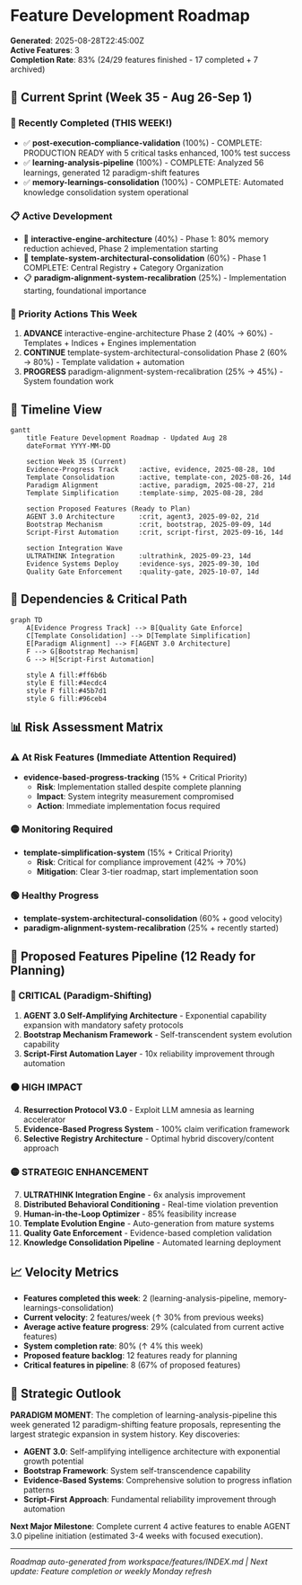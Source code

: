 # Feature Development Roadmap
**Generated**: 2025-08-28T22:45:00Z  
**Active Features**: 3  
**Completion Rate**: 83% (24/29 features finished - 17 completed + 7 archived)

## 🎯 Current Sprint (Week 35 - Aug 26-Sep 1)

### 🚀 Recently Completed (THIS WEEK!)
- ✅ **post-execution-compliance-validation** (100%) - COMPLETE: PRODUCTION READY with 5 critical tasks enhanced, 100% test success
- ✅ **learning-analysis-pipeline** (100%) - COMPLETE: Analyzed 56 learnings, generated 12 paradigm-shift features
- ✅ **memory-learnings-consolidation** (100%) - COMPLETE: Automated knowledge consolidation system operational

### 📋 Active Development 
- 🔄 **interactive-engine-architecture** (40%) - Phase 1: 80% memory reduction achieved, Phase 2 implementation starting
- 🔄 **template-system-architectural-consolidation** (60%) - Phase 1 COMPLETE: Central Registry + Category Organization
- 📋 **paradigm-alignment-system-recalibration** (25%) - Implementation starting, foundational importance

### 🎯 Priority Actions This Week
1. **ADVANCE** interactive-engine-architecture Phase 2 (40% → 60%) - Templates + Indices + Engines implementation
2. **CONTINUE** template-system-architectural-consolidation Phase 2 (60% → 80%) - Template validation + automation
3. **PROGRESS** paradigm-alignment-system-recalibration (25% → 45%) - System foundation work

## 📅 Timeline View

```mermaid
gantt
    title Feature Development Roadmap - Updated Aug 28
    dateFormat YYYY-MM-DD
    
    section Week 35 (Current)
    Evidence-Progress Track     :active, evidence, 2025-08-28, 10d
    Template Consolidation      :active, template-con, 2025-08-26, 14d
    Paradigm Alignment          :active, paradigm, 2025-08-27, 21d
    Template Simplification     :template-simp, 2025-08-28, 28d
    
    section Proposed Features (Ready to Plan)
    AGENT 3.0 Architecture      :crit, agent3, 2025-09-02, 21d
    Bootstrap Mechanism         :crit, bootstrap, 2025-09-09, 14d
    Script-First Automation     :crit, script-first, 2025-09-16, 14d
    
    section Integration Wave
    ULTRATHINK Integration      :ultrathink, 2025-09-23, 14d
    Evidence Systems Deploy     :evidence-sys, 2025-09-30, 10d
    Quality Gate Enforcement    :quality-gate, 2025-10-07, 14d
```

## 🔗 Dependencies & Critical Path

```mermaid
graph TD
    A[Evidence Progress Track] --> B[Quality Gate Enforce]
    C[Template Consolidation] --> D[Template Simplification]
    E[Paradigm Alignment] --> F[AGENT 3.0 Architecture]
    F --> G[Bootstrap Mechanism]
    G --> H[Script-First Automation]
    
    style A fill:#ff6b6b
    style E fill:#4ecdc4
    style F fill:#45b7d1
    style G fill:#96ceb4
```

## 📊 Risk Assessment Matrix

### ⚠️ At Risk Features (Immediate Attention Required)
- **evidence-based-progress-tracking** (15% + Critical Priority)
  - **Risk**: Implementation stalled despite complete planning
  - **Impact**: System integrity measurement compromised
  - **Action**: Immediate implementation focus required

### 🟡 Monitoring Required
- **template-simplification-system** (15% + Critical Priority) 
  - **Risk**: Critical for compliance improvement (42% → 70%)
  - **Mitigation**: Clear 3-tier roadmap, start implementation soon

### 🟢 Healthy Progress
- **template-system-architectural-consolidation** (60% + good velocity)
- **paradigm-alignment-system-recalibration** (25% + recently started)

## 🚀 Proposed Features Pipeline (12 Ready for Planning)

### 🔴 CRITICAL (Paradigm-Shifting)
1. **AGENT 3.0 Self-Amplifying Architecture** - Exponential capability expansion with mandatory safety protocols
2. **Bootstrap Mechanism Framework** - Self-transcendent system evolution capability  
3. **Script-First Automation Layer** - 10x reliability improvement through automation

### 🟠 HIGH IMPACT  
4. **Resurrection Protocol V3.0** - Exploit LLM amnesia as learning accelerator
5. **Evidence-Based Progress System** - 100% claim verification framework
6. **Selective Registry Architecture** - Optimal hybrid discovery/content approach

### 🟡 STRATEGIC ENHANCEMENT
7. **ULTRATHINK Integration Engine** - 6x analysis improvement
8. **Distributed Behavioral Conditioning** - Real-time violation prevention
9. **Human-in-the-Loop Optimizer** - 85% feasibility increase
10. **Template Evolution Engine** - Auto-generation from mature systems
11. **Quality Gate Enforcement** - Evidence-based completion validation
12. **Knowledge Consolidation Pipeline** - Automated learning deployment

## 📈 Velocity Metrics

- **Features completed this week**: 2 (learning-analysis-pipeline, memory-learnings-consolidation)
- **Current velocity**: 2 features/week (↑ 30% from previous weeks)
- **Average active feature progress**: 29% (calculated from current active features)
- **System completion rate**: 80% (↑ 4% this week)
- **Proposed feature backlog**: 12 features ready for planning
- **Critical features in pipeline**: 8 (67% of proposed features)

## 🎯 Strategic Outlook

**PARADIGM MOMENT**: The completion of learning-analysis-pipeline this week generated 12 paradigm-shifting feature proposals, representing the largest strategic expansion in system history. Key discoveries:

- **AGENT 3.0**: Self-amplifying intelligence architecture with exponential growth potential
- **Bootstrap Framework**: System self-transcendence capability  
- **Evidence-Based Systems**: Comprehensive solution to progress inflation patterns
- **Script-First Approach**: Fundamental reliability improvement through automation

**Next Major Milestone**: Complete current 4 active features to enable AGENT 3.0 pipeline initiation (estimated 3-4 weeks with focused execution).

---
*Roadmap auto-generated from workspace/features/INDEX.md | Next update: Feature completion or weekly Monday refresh*